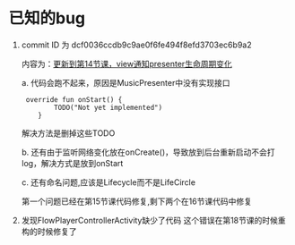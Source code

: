 # 已知的bug

1. commit ID 为 dcf0036ccdb9c9ae0f6fe494f8efd3703ec6b9a2

   内容为：[更新到第14节课，view通知presenter生命周期变化](https://github.com/lsCoding666/MVVMDemo_sunofbeaches/commit/dcf0036ccdb9c9ae0f6fe494f8efd3703ec6b9a2)

   a. 代码会跑不起来，原因是MusicPresenter中没有实现接口

   ```
    override fun onStart() {
           TODO("Not yet implemented")
       }
   ```

   解决方法是删掉这些TODO

   b. 还有由于监听网络变化放在onCreate()，导致放到后台重新启动不会打log，解决方式是放到onStart

   c. 还有命名问题,应该是Lifecycle而不是LifeCircle

   第一个问题已经在第15节课代码修复,剩下两个在16节课代码中修复

 2. 发现FlowPlayerControllerActivity缺少了代码 这个错误在第18节课的时候重构的时候修复了